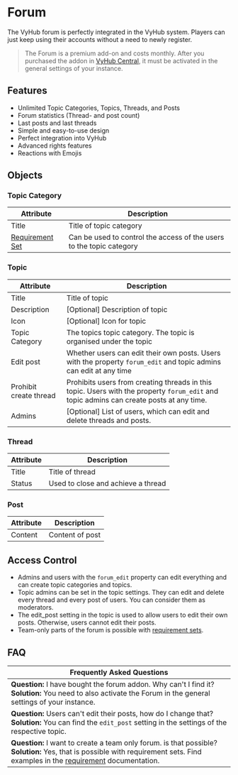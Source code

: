 # Forum

The VyHub forum is perfectly integrated in the VyHub system. Players can just keep using their accounts without a need
to newly register.

> The Forum is a premium add-on and costs monthly. After you purchased the addon in
> [VyHub Central](https://app.vyhub.net/dashboard), it must be activated in the general settings of your instance.

## Features
- Unlimited Topic Categories, Topics, Threads, and Posts
- Forum statistics (Thread- and post count)
- Last posts and last threads
- Simple and easy-to-use design
- Perfect integration into VyHub
- Advanced rights features
- Reactions with Emojis

## Objects

### Topic Category

| Attribute                             | Description                                                          |
|---------------------------------------|----------------------------------------------------------------------|
| Title                                 | Title of topic category                                              |
| [Requirement Set](requirement_set.md) | Can be used to control the access of the users to the topic category |

### Topic

| Attribute              | Description                                                                                                                              |
|------------------------|------------------------------------------------------------------------------------------------------------------------------------------|
| Title                  | Title of topic                                                                                                                           |
| Description            | [Optional] Description of topic                                                                                                          |
| Icon                   | [Optional] Icon for topic                                                                                                                |
| Topic Category         | The topics topic category. The topic is organised under the topic                                                                        | 
| Edit post              | Whether users can edit their own posts. Users with the property `forum_edit` and topic admins can edit at any time                       |
| Prohibit create thread | Prohibits users from creating threads in this topic. Users with the property `forum_edit` and topic admins can create posts at any time. |
| Admins                 | [Optional] List of users, which can edit and delete threads and posts.                                                                   |

### Thread

| Attribute | Description                        |
|-----------|------------------------------------|
| Title     | Title of thread                    |
| Status    | Used to close and achieve a thread |

### Post

| Attribute | Description     |
|-----------|-----------------|
| Content   | Content of post |

## Access Control

- Admins and users with the `forum_edit` property can edit everything and can create topic categories and topics.
- Topic admins can be set in the topic settings. They can edit and delete every thread and every post of users. You can consider them as moderators.
- The edit_post setting in the topic is used to allow users to edit their own posts. Otherwise, users cannot edit their posts.
- Team-only parts of the forum is possible with [requirement sets](requirement_set.md). 

## FAQ

| Frequently Asked Questions                                                                                                                                                                                | 
|-----------------------------------------------------------------------------------------------------------------------------------------------------------------------------------------------------------|
| __Question:__ I have bought the forum addon. Why can't I find it? <br>  __Solution:__ You need to also activate the Forum in the general settings of your instance.                                       |
| __Question:__ Users can't edit their posts, how do I change that? <br> __Solution:__ You can find the `edit_post` setting in the settings of the respective topic.                                        |
| __Question:__ I want to create a team only forum. is that possible? <br> __Solution:__ Yes, that is possible with requirement sets. Find examples in the [requirement](requirement_set.md) documentation. |
